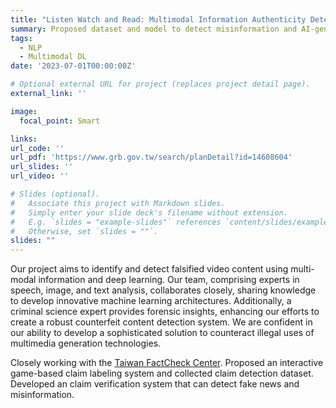 ```yaml
---
title: "Listen Watch and Read: Multimodal Information Authenticity Detection and Source Tracking"
summary: Proposed dataset and model to detect misinformation and AI-generated content in text, video, and audio.
tags:
  - NLP
  - Multimodal DL
date: '2023-07-01T00:00:00Z'

# Optional external URL for project (replaces project detail page).
external_link: ''

image:
  focal_point: Smart

links:
url_code: ''
url_pdf: 'https://www.grb.gov.tw/search/planDetail?id=14608604'
url_slides: ''
url_video: ''

# Slides (optional).
#   Associate this project with Markdown slides.
#   Simply enter your slide deck's filename without extension.
#   E.g. `slides = "example-slides"` references `content/slides/example-slides.md`.
#   Otherwise, set `slides = ""`.
slides: ""
---
```


Our project aims to identify and detect falsified video content using multi-modal information and deep learning. Our team, comprising experts in speech, image, and text analysis, collaborates closely, sharing knowledge to develop innovative machine learning architectures. Additionally, a criminal science expert provides forensic insights, enhancing our efforts to create a robust counterfeit content detection system. We are confident in our ability to develop a sophisticated solution to counteract illegal uses of multimedia generation technologies.

Closely working with the [Taiwan FactCheck Center](https://tfc-taiwan.org.tw/). Proposed an interactive game-based claim labeling system and collected claim detection dataset. Developed an claim verification system that can detect fake news and misinformation.